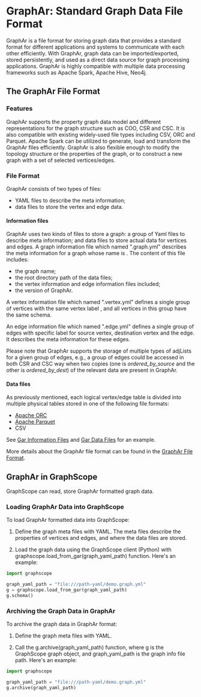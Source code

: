 # GraphAr: Standard Graph Data File Format

GraphAr is a file format for storing graph data that provides a standard format for different applications and systems to communicate with each other efficiently. With GraphAr, graph data can be imported/exported, stored persistently, and used as a direct data source for graph processing applications. GraphAr is highly compatible with multiple data processing frameworks such as Apache Spark, Apache Hive, Neo4j.


## The GraphAr File Format

### Features

GraphAr supports the property graph data model and different representations for the graph structure such as COO, CSR and CSC. It is also compatible with existing widely-used file types including CSV, ORC and Parquet. Apache Spark can be utilized to generate, load and transform the GraphAr files efficiently. GraphAr is also flexible enough to modify the topology structure or the properties of the graph, or to construct a new graph with a set of selected vertices/edges.

### File Format

GraphAr consists of two types of files:
- YAML files to describe the meta information;
- data files to store the vertex and edge data.

#### Information files

GraphAr uses two kinds of files to store a graph: a group of Yaml files to describe meta information; and data files to store actual data for vertices and edges.
A graph information file which named "<name>.graph.yml" describes the meta information for a graph whose name is <name>. The content of this file includes:

- the graph name;
- the root directory path of the data files;
- the vertex information and edge information files included;
- the version of GraphAr.

A vertex information file which named "<label>.vertex.yml" defines a single group of vertices with the same vertex label <label>, and all vertices in this group have the same schema.

An edge information file which named "<source label>_<edge label>_<destination label>.edge.yml" defines a single group of edges with specific label for source vertex, destination vertex and the edge. It describes the meta information for these edges.

Please note that GraphAr supports the storage of multiple types of adjLists for a given group of edges, e.g., a group of edges could be accessed in both CSR and CSC way when two copies (one is *ordered_by_source* and the other is *ordered_by_dest*) of the relevant data are present in GraphAr.

#### Data files

As previously mentioned, each logical vertex/edge table is divided into multiple physical tables stored in one of the following file formats:

- [Apache ORC](https://orc.apache.org/)
- [Apache Parquet](https://parquet.apache.org/)
- CSV

See [Gar Information Files](https://alibaba.github.io/GraphAr/user-guide/getting-started.html#gar-information-files) and [Gar Data Files](https://alibaba.github.io/GraphAr/user-guide/getting-started.html#gar-data-files) for an example.


More details about the GraphAr file format can be found in the [GraphAr File Format](https://alibaba.github.io/GraphAr/user-guide/file-format.html).

## GraphAr in GraphScope

GraphScope can read, store GraphAr formatted graph data.

### Loading GraphAr Data into GraphScope

To load GraphAr formatted data into GraphScope:

1. Define the graph meta files with YAML. The meta files describe the properties of vertices and edges, and where the data files are stored.

2. Load the graph data using the GraphScope client (Python) with graphscope.load_from_gar(graph_yaml_path) function. Here's an example:

```python
import graphscope

graph_yaml_path = "file:///path-yaml/demo.graph.yml"
g = graphscope.load_from_gar(graph_yaml_path)
g.schema()
```

### Archiving the Graph Data in GraphAr

To archive the graph data in GraphAr format:

1. Define the graph meta files with YAML.

2. Call the g.archive(graph_yaml_path) function, where g is the GraphScope graph object, and graph_yaml_path is the graph info file path. Here's an example:

```python
import graphscope

graph_yaml_path = "file:///path-yaml/demo.graph.yml"
g.archive(graph_yaml_path)
```